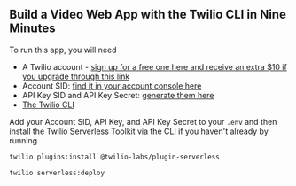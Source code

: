 ## Build a Video Web App with the Twilio CLI in Nine Minutes

To run this app, you will need 
- A Twilio account - [sign up for a free one here and receive an extra $10 if you upgrade through this link](http://www.twilio.com/referral/iHsJ5D)
- Account SID: [find it in your account console here](https://www.twilio.com/console)
- API Key SID and API Key Secret: [generate them here](https://www.twilio.com/console/runtime/api-keys)
- [The Twilio CLI](https://www.twilio.com/docs/twilio-cli/quickstart)

Add your Account SID, API Key, and API Key Secret to your `.env` and then install the Twilio Serverless Toolkit via the CLI if you haven't already by running
```bash
twilio plugins:install @twilio-labs/plugin-serverless
```
```bash
twilio serverless:deploy
```
